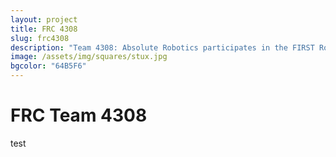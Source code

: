 ```yaml
---
layout: project
title: FRC 4308
slug: frc4308
description: "Team 4308: Absolute Robotics participates in the FIRST Robotics Competition (FRC), where the excitement of sport is combined with the rigors of science and technology."
image: /assets/img/squares/stux.jpg
bgcolor: "64B5F6"
---
```


# FRC Team 4308

test